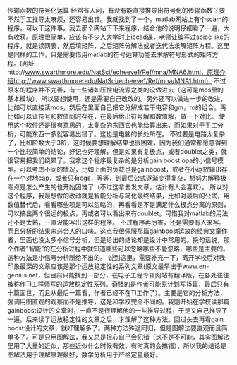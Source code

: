 传输函数的符号化运算
经常有人问，有没有能直接推导出符号化的传输函数？要不然手工推导太麻烦，还容易出错。我就找到了一个。matlab网站上有个scam的程序，可以干这件事。我去那个网站下下来程序，结合他的说明仔细看了一遍，大有收获。原理很简单，应该有不少人大学时上iccad课，老师让编写过spice like的程序，就是读网表，然后填矩阵，之后矩阵分解法或者迭代法求解矩阵方程。这里是同样的工作，只是需要借用matlab的符号运算功能去求解符号形式的矩阵方程。(网址http://www.swarthmore.edu/NatSci/echeeve1/Ref/mna/MNA6.html，原理介绍http://www.swarthmore.edu/NatSci/echeeve1/Ref/mna/MNA1.html）
不过原来的程序并不完善，有一些诸如压控电流源之类的没做进去（这可是mos里的基本模块），所以要想使用，还是需要自己改改的。另外还可以做进一步的改进，比如可以直接读mos，然后在里面自己把它分解成若干电容和gm，ro的组合。再比如可以让符号和数值同时存在，在最后给出符号解和数值解，做一下对比。
使用这个软件还是很有意思的，太复杂的东西它也能给算出来，而如果对于手工分析，可能东西一多就容易出错了。这也是电脑的长处所在。
不过要是电路太复杂了，比如阶数大于3阶，这时候要想理解结果也很困难，因为我们通常都愿意得到一个比较简单的结论，好记也好理解，但是如果有复极点，或者doublet之类，就很容易把我们绕晕了。我拿这个程序最复杂的是分析gain boost opa的小信号模型。可以考虑不同的情况，比如上面的负载也是gainboost，或者在小运放输出存在一个对地cap，或者只有cgs，等等，到最后公式逐渐变得复杂，想努力解释极零点是怎么产生的也开始困难了（不过这拿去发文章，估计有人会喜欢）。
所以对这个程序，我最想做的改动就是智能分析与简化最终结果，比如对最后的公式，用数值替代后，看看哪些项是可以忽略的，再看看是不是满足什么极点分离的原则，可以搞出两个很远的极点，再或者可以看出来有doublet。可惜我对matlab的用法还不是太熟，一直没能写出这样的程序。
不过程序再厉害，还是需要有人来写。而且分析的结果未必合人的口味。这点我很佩服那篇gainboost运放的经典文章作者，里面也没太多小信号分析，但是给出的结论却是设计中常用的。换句话说，那个作者"智能”的在分析过程中就知道哪些可以忽略哪些不能忽略，哪些是主要的。这种方法是小信号分析所给不出的。
说到这里，需要补充一下，离开学校后对我印象最深的文章应该是那个运放稳定性的系列文章(原文最早出于www.en-genius.net，但目前只能找到一部分，在电子工程专辑网站有翻译版，在各处往往被称作TI工程师写的运放稳定性系列。奇怪的是作者可能原计划写15篇，最后只有十篇面世，而且从最后一篇看，作者已经不在TI工作了）。主要是它的分析方法，强调用图直观的观察而不是推导，这是和学校完全不同的。我刚开始在学校读那篇gainboost设计的文章时，一直不是很理解他的一些推导过程，于是又自己推导了一遍。后来读了运放稳定性的文章之后，才理解了这种方法。回过头去再看gain boost设计的文章，就好理解多了。两种方法殊途同归，但是图解法要直观而且简单多了。可是只用图解法，我又总是担心自己会犯错（这不是不可能，其实图解法里用了大量的近似，那些近似什么时候有效，有时真的会搞错），所以我的结论是图解法用于理解原理最好，数学分析用于严格定量最好。  

